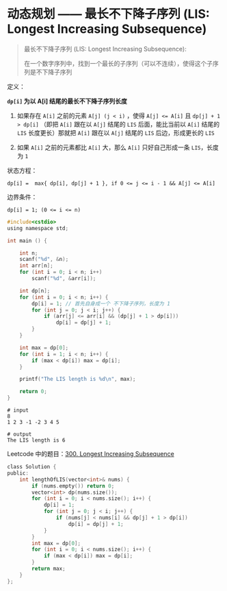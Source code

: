 # 动态规划 —— 最长不下降子序列 (LIS: Longest Increasing Subsequence)

> 最长不下降子序列 (LIS: Longest Increasing Subsequence):
>
> 在一个数字序列中，找到一个最长的子序列（可以不连续），使得这个子序列是不下降子序列

定义：

**`dp[i]` 为以 A[i] 结尾的最长不下降子序列长度**

1. 如果存在 `A[i]` 之前的元素 `A[j] (j < i)` ，使得 `A[j] <= A[i]` 且 `dp[j] + 1 > dp[i]` （即把 `A[i]` 跟在以 `A[j]` 结尾的 `LIS` 后面，能比当前以 `A[i]` 结尾的 `LIS` 长度更长）那就把 `A[i]` 跟在以 `A[j]` 结尾的 `LIS` 后边，形成更长的 `LIS`

2. 如果 `A[i]` 之前的元素都比 `A[i]` 大，那么 `A[i]` 只好自己形成一条 `LIS`，长度为 `1`

状态方程：

```
dp[i] =  max{ dp[i], dp[j] + 1 }, if 0 <= j <= i - 1 && A[j] <= A[i]
```

边界条件：

```
dp[i] = 1; (0 <= i <= n)
```


```c
#include<cstdio>
using namespace std;

int main () {

    int n;
    scanf("%d", &n);
    int arr[n];
    for (int i = 0; i < n; i++)
        scanf("%d", &arr[i]);

    int dp[n];
    for (int i = 0; i < n; i++) {
        dp[i] = 1; // 首先自身成一个 不下降子序列，长度为 1
        for (int j = 0; j < i; j++) {
            if (arr[j] <= arr[i] && (dp[j] + 1 > dp[i]))
                dp[i] = dp[j] + 1;
        }
    }

    int max = dp[0];
    for (int i = 1; i < n; i++) {
        if (max < dp[i]) max = dp[i];
    }

    printf("The LIS length is %d\n", max);

    return 0;
}
```

```
# input
8
1 2 3 -1 -2 3 4 5

# output
The LIS length is 6
```

Leetcode 中的题目：[300. Longest Increasing Subsequence](https://leetcode.com/problems/longest-increasing-subsequence/#/description)

```c
class Solution {
public:
    int lengthOfLIS(vector<int>& nums) {
        if (nums.empty()) return 0;
        vector<int> dp(nums.size());
        for (int i = 0; i < nums.size(); i++) {
            dp[i] = 1;
            for (int j = 0; j < i; j++) {
                if (nums[j] < nums[i] && dp[j] + 1 > dp[i])
                    dp[i] = dp[j] + 1;
            }
        }
        int max = dp[0];
        for (int i = 0; i < nums.size(); i++) {
            if (max < dp[i]) max = dp[i];
        }
        return max;
    }
};
```